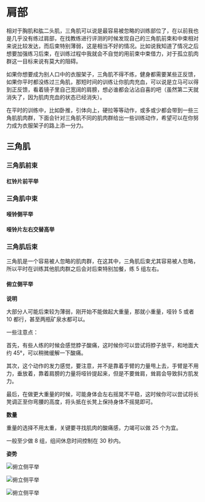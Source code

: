 # 肩部

相对于胸肌和肱二头肌，三角肌可以说是最容易被忽略的训练部位了，在以前我也是几乎没有练过肩部，在找教练进行评测的时候发现自己的三角肌前束和中束相对来说比较发达，而后束特别薄弱，这是相当不好的情况。比如说我知道了情况之后想要加强练习后束，在训练过程中我就会不自觉的用前束中束借力，对于孤立肌肉群这一目标来说有莫大的阻碍。

如果你想要成为别人口中的衣服架子，三角肌不得不练，健身都需要某些正反馈，如果你平时都没练过三角肌，那短时间的训练让你肌肉充血，可以说是立马可以得到正反馈，看着镜子里自己宽阔的肩膀，想必谁都会沾沾自喜的吧（虽然第二天就消失了，因为肌肉充血的状态已经消失）。

在平时的训练中，比如卧推，引体向上，硬拉等等动作，或多或少都会带到一些三角肌肌肉群，下面会针对三角肌不同的肌肉群给出一些训练动作，希望可以在你努力成为衣服架子的路上添一分力。

## 三角肌

### 三角肌前束

#### 杠铃片前平举

### 三角肌中束

#### 哑铃侧平举

#### 哑铃片左右交替高举

### 三角肌后束

三角肌是一个容易被人忽略的肌肉群，在这其中，三角肌后束尤其容易被人忽略，所以平时在训练其他肌肉群之后会对后束特别加餐，练 5 组左右。

#### 俯立侧平举

**说明**

大部分人可能后束较为薄弱，刚开始不能做起大重量，那就小重量，哑铃 5 或者 10 都行，甚至两瓶矿泉水都可以。

一些注意点：

首先，有些人练的时候会感觉脖子酸痛，这时候你可以尝试将脖子放平，和地面大约 45°，可以稍微缓解一下酸痛。

其次，这个动作的发力感觉，要注意，并不是靠着手臂的力量甩上去，手臂是不用力，垂放着，靠着肩膀的力量将哑铃提起来，但是不要耸肩，耸肩会导致斜方肌发力。

最后，在做更大重量的时候，可能身体会左右摇晃不平稳，这时候你可以尝试将长凳调正至你弯腰的高度，将头抵在长凳上保持身体不摇晃即可。

**数量**

重量的选择不用太重，关键要寻找肌肉的酸痛感，力竭可以做 25 个为宜。

一般至少做 8 组，组间休息时间控制在 30 秒内。

**姿势**

![俯立侧平举](https://www.jianshen8.com/uploads/allimg/170614/4_170614171324_2.gif)

![俯立侧平举](https://www.jianshen8.com/uploads/allimg/130719/2_130719110120_3.jpg)

![俯立侧平举](https://www.jianshen8.com/uploads/allimg/130719/2_130719110120_4.jpg)

[俯立侧平举]: https://github.com/jsjzh/fitness-best-practice/blob/master/%E5%8A%A8%E4%BD%9C%E5%BA%93/%E9%83%A8%E4%BD%8D/02%20-%20%E8%82%A9%E9%83%A8.md#%E4%BF%AF%E7%AB%8B%E4%BE%A7%E5%B9%B3%E4%B8%BE '俯立侧平举'
